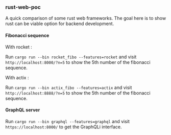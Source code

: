 ### rust-web-poc
A quick comparison of some rust web frameworks.
The goal here is to show rust can be viable option for backend development.

#### Fibonacci sequence
With rocket :

Run `cargo run --bin rocket_fibo --features=rocket` and visit `http://localhost:8000/?n=5` 
to show the 5th number of the fibonacci sequence.

With actix :

Run `cargo run --bin actix_fibo --features=actix` and visit `http://localhost:8888/?n=5` 
to show the 5th number of the fibonacci sequence.

#### GraphQL server

Run `cargo run --bin graphql --features=graphql` and
visit `https://localhost:8000/` to get the GraphQLi interface.
